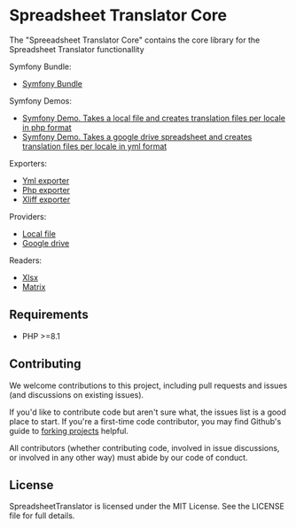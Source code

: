 Spreadsheet Translator Core
============================

The "Spreeadsheet Translator Core" contains the core library for the Spreadsheet Translator functionallity

Symfony Bundle:
- <a href="https://github.com/samuelvi/spreadsheet-translator-symfony-bundle">Symfony Bundle</a>

Symfony Demos:

- <a href="https://github.com/samuelvi/translator-symfony-demo-local-file-to-php">Symfony Demo. Takes a local file and creates translation files per locale in php format</a>
- <a href="https://github.com/samuelvi/translator-symfony-demo-google-to-yml">Symfony Demo. Takes a google drive spreadsheet and creates translation files per locale in yml format</a>

Exporters:

- <a href="https://github.com/samuelvi/spreadsheet-translator-exporter-yml">Yml exporter</a>
- <a href="https://github.com/samuelvi/spreadsheet-translator-exporter-php">Php exporter</a>
- <a href="https://github.com/samuelvi/spreadsheet-translator-exporter-xliff">Xliff exporter</a>

Providers:
- <a href="https://github.com/samuelvi/spreadsheet-translator-provider-localfile">Local file</a>
- <a href="https://github.com/samuelvi/spreadsheet-translator-provider-googledrive">Google drive</a>

Readers:

- <a href="https://github.com/samuelvi/spreadsheet-translator-reader-xlsx">Xlsx</a>
- <a href="https://github.com/samuelvi/spreadsheet-translator-reader-matrix">Matrix</a>



Requirements
------------

  * PHP >=8.1


Contributing
------------

We welcome contributions to this project, including pull requests and issues (and discussions on existing issues).

If you'd like to contribute code but aren't sure what, the issues list is a good place to start. If you're a first-time code contributor, you may find Github's guide to <a href="https://guides.github.com/activities/forking/">forking projects</a> helpful.

All contributors (whether contributing code, involved in issue discussions, or involved in any other way) must abide by our code of conduct.

License
-------

SpreadsheetTranslator is licensed under the MIT License. See the LICENSE file for full details.
